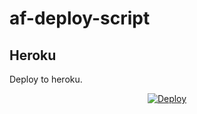 # af-deploy-script

<!-- ## Railway

[![Deploy on Railway](https://railway.app/button.svg)](https://railway.app/new/template?template=)
<br> -->

## Heroku

Deploy to heroku.
<p align="center">
<a href="https://heroku.com/deploy?template=https://github.com/Adv-Filter-Bot-V2/af-deploy-script">
  <img src="https://www.herokucdn.com/deploy/button.svg" alt="Deploy">
</a>
</p>

